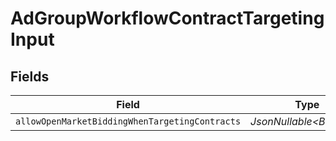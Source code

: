 # AdGroupWorkflowContractTargetingInput


## Fields

| Field                                          | Type                                           | Required                                       | Description                                    |
| ---------------------------------------------- | ---------------------------------------------- | ---------------------------------------------- | ---------------------------------------------- |
| `allowOpenMarketBiddingWhenTargetingContracts` | *JsonNullable\<Boolean>*                       | :heavy_minus_sign:                             | N/A                                            |